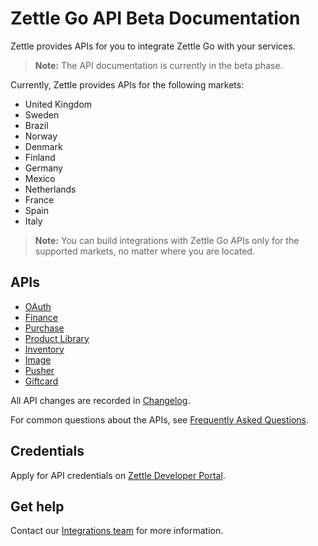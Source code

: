 # Zettle Go API Beta Documentation

Zettle provides APIs for you to integrate Zettle Go with your services.

> **Note:** The API documentation is currently in the beta phase.

Currently, Zettle provides APIs for the following markets:

-   United Kingdom
-   Sweden
-   Brazil
-   Norway
-   Denmark
-   Finland
-   Germany
-   Mexico
-   Netherlands
-   France
-   Spain
-   Italy

> **Note:** You can build integrations with Zettle Go APIs only for the supported markets, no matter where you are located.

## APIs

-   [OAuth](authorization.adoc)
-   [Finance](finance-api/overview.md)
-   [Purchase](purchase.adoc)
-   [Product Library](product-library.adoc)
-   [Inventory](inventory.adoc)
-   [Image](image.adoc)
-   [Pusher](pusher-api/)
-   [Giftcard](giftcard.adoc)

All API changes are recorded in [Changelog](CHANGELOG.adoc).

For common questions about the APIs, see [Frequently Asked Questions](faq.adoc).

## Credentials

Apply for API credentials on [Zettle Developer Portal](https://developer.zettle.com/register).

## Get help
Contact our [Integrations team](mailto:api@zettle.com) for more information. 